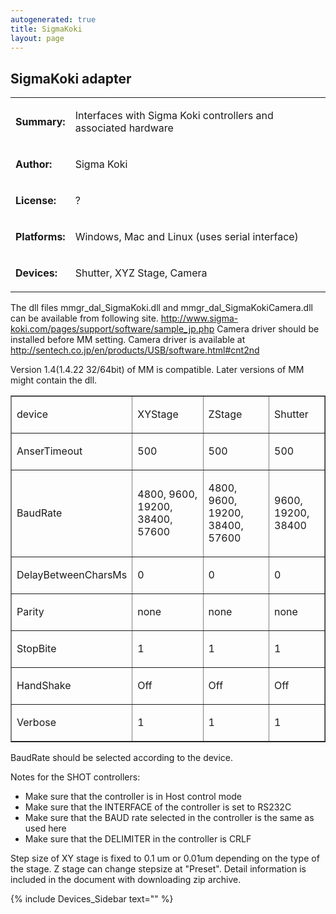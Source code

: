 ```yaml
---
autogenerated: true
title: SigmaKoki
layout: page
---
```


## SigmaKoki adapter

<table>

<tr>

<td markdown="1">

**Summary:**

</td>

<td markdown="1">

Interfaces with Sigma Koki controllers and associated hardware

</td>

</tr>

<tr>

<td markdown="1">

**Author:**

</td>

<td markdown="1">

Sigma Koki

</td>

</tr>

<tr>

<td markdown="1">

**License:**

</td>

<td markdown="1">

?

</td>

</tr>

<tr>

<td markdown="1">

**Platforms:**

</td>

<td markdown="1">

Windows, Mac and Linux (uses serial interface)

</td>

</tr>

<tr>

<td markdown="1">

**Devices:**

</td>

<td markdown="1">

Shutter, XYZ Stage, Camera

</td>

</tr>

</table>

The dll files mmgr\_dal\_SigmaKoki.dll and
mmgr\_dal\_SigmaKokiCamera.dll can be available from following site.
<http://www.sigma-koki.com/pages/support/software/sample_jp.php> Camera
driver should be installed before MM setting. Camera driver is available
at <http://sentech.co.jp/en/products/USB/software.html#cnt2nd>

Version 1.4(1.4.22 32/64bit) of MM is compatible. Later versions of MM
might contain the dll.

<table border="1">

<tr>

<td markdown="1">

device

</td>

<td markdown="1">

XYStage

</td>

<td markdown="1">

ZStage

</td>

<td markdown="1">

Shutter

</td>

</tr>

<tr>

<td markdown="1">

AnserTimeout

</td>

<td markdown="1">

500

</td>

<td markdown="1">

500

</td>

<td markdown="1">

500

</td>

</tr>

<tr>

<td markdown="1">

BaudRate

</td>

<td markdown="1">

4800, 9600, 19200, 38400, 57600

</td>

<td markdown="1">

4800, 9600, 19200, 38400, 57600

</td>

<td markdown="1">

9600, 19200, 38400

</td>

</tr>

<tr>

<td markdown="1">

DelayBetweenCharsMs

</td>

<td markdown="1">

0

</td>

<td markdown="1">

0

</td>

<td markdown="1">

0

</td>

</tr>

<tr>

<td markdown="1">

Parity

</td>

<td markdown="1">

none

</td>

<td markdown="1">

none

</td>

<td markdown="1">

none

</td>

</tr>

<tr>

<td markdown="1">

StopBite

</td>

<td markdown="1">

1

</td>

<td markdown="1">

1

</td>

<td markdown="1">

1

</td>

</tr>

<tr>

<td markdown="1">

HandShake

</td>

<td markdown="1">

Off

</td>

<td markdown="1">

Off

</td>

<td markdown="1">

Off

</td>

</tr>

<tr>

<td markdown="1">

Verbose

</td>

<td markdown="1">

1

</td>

<td markdown="1">

1

</td>

<td markdown="1">

1

</td>

</tr>

</table>

BaudRate should be selected according to the device.

Notes for the SHOT controllers:

  - Make sure that the controller is in Host control mode
  - Make sure that the INTERFACE of the controller is set to RS232C
  - Make sure that the BAUD rate selected in the controller is the same
    as used here
  - Make sure that the DELIMITER in the controller is CRLF

Step size of XY stage is fixed to 0.1 um or 0.01um depending on the type
of the stage. Z stage can change stepsize at "Preset". Detail
information is included in the document with downloading zip archive.

{% include Devices_Sidebar text="" %}
